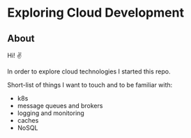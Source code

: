# Exploring Cloud Development

## About

Hi! ✌️

In order to explore cloud technologies I started this repo.

Short-list of things I want to touch and to be familiar with:
- k8s
- message queues and brokers
- logging and monitoring
- caches
- NoSQL
